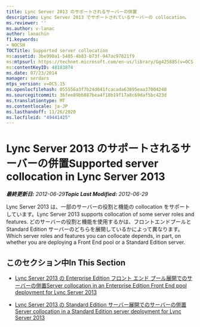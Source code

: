 ```yaml
---
title: Lync Server 2013 のサポートされるサーバーの併置
description: Lync Server 2013 でサポートされているサーバーの collocation。
ms.reviewer: ''
ms.author: v-lanac
author: lanachin
f1.keywords:
- NOCSH
TOCTitle: Supported server collocation
ms:assetid: 3be990a1-5485-4b83-b73f-947ac97821f9
ms:mtpsurl: https://technet.microsoft.com/en-us/library/Gg425885(v=OCS.15)
ms:contentKeyID: 48183874
ms.date: 07/23/2014
manager: serdars
mtps_version: v=OCS.15
ms.openlocfilehash: 055556a3f7b24d041fcacada63895eaa37004240
ms.sourcegitcommit: 36fee89bb887bea4f18b19f17a8c69daf5bc423d
ms.translationtype: MT
ms.contentlocale: ja-JP
ms.lasthandoff: 11/26/2020
ms.locfileid: "49441425"
---
```

# <a name="supported-server-collocation-in-lync-server-2013"></a><span data-ttu-id="caded-103">Lync Server 2013 のサポートされるサーバーの併置</span><span class="sxs-lookup"><span data-stu-id="caded-103">Supported server collocation in Lync Server 2013</span></span>

<div data-xmlns="http://www.w3.org/1999/xhtml">

<div class="topic" data-xmlns="http://www.w3.org/1999/xhtml" data-msxsl="urn:schemas-microsoft-com:xslt" data-cs="https://msdn.microsoft.com/">

<div data-asp="https://msdn2.microsoft.com/asp">



</div>

<div id="mainSection">

<div id="mainBody"><span data-ttu-id="caded-104">

<span> </span></span><span class="sxs-lookup"><span data-stu-id="caded-104">

<span> </span></span></span>

<span data-ttu-id="caded-105">_**最終更新日:** 2012-06-29_</span><span class="sxs-lookup"><span data-stu-id="caded-105">_**Topic Last Modified:** 2012-06-29_</span></span>

<span data-ttu-id="caded-106">Lync Server 2013 は、一部のサーバーの役割と機能の collocation をサポートしています。</span><span class="sxs-lookup"><span data-stu-id="caded-106">Lync Server 2013 supports collocation of some server roles and features.</span></span> <span data-ttu-id="caded-107">どのサーバーの役割と機能を使用するかは、フロントエンドプールと Standard Edition サーバーのどちらを展開しているかによって異なります。</span><span class="sxs-lookup"><span data-stu-id="caded-107">Which server roles and features you can collocate depends, in part, on whether you are deploying a Front End pool or a Standard Edition server.</span></span>

<div>

## <a name="in-this-section"></a><span data-ttu-id="caded-108">このセクション中</span><span class="sxs-lookup"><span data-stu-id="caded-108">In This Section</span></span>

  - [<span data-ttu-id="caded-109">Lync Server 2013 の Enterprise Edition フロント エンド プール展開でのサーバーの併置</span><span class="sxs-lookup"><span data-stu-id="caded-109">Server collocation in an Enterprise Edition Front End pool deployment for Lync Server 2013</span></span>](lync-server-2013-server-collocation-in-an-enterprise-edition-front-end-pool-deployment.md)

  - [<span data-ttu-id="caded-110">Lync Server 2013 の Standard Edition サーバー展開でのサーバーの併置</span><span class="sxs-lookup"><span data-stu-id="caded-110">Server collocation in a Standard Edition server deployment for Lync Server 2013</span></span>](lync-server-2013-server-collocation-in-a-standard-edition-server-deployment.md)

<span data-ttu-id="caded-111"></div>

</div>

<span> </span>

</div>

</div>

</span><span class="sxs-lookup"><span data-stu-id="caded-111"></div>

</div>

<span> </span>

</div>

</div>

</span></span></div>

